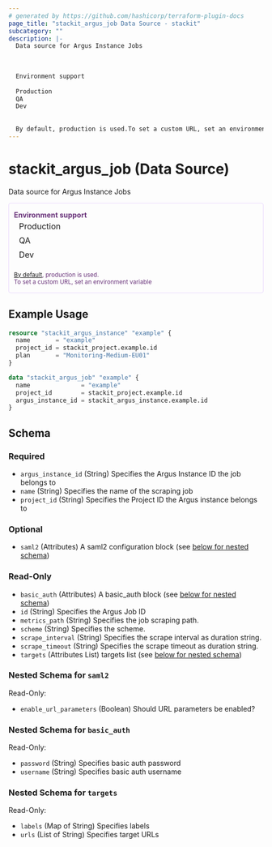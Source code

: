 ```yaml
---
# generated by https://github.com/hashicorp/terraform-plugin-docs
page_title: "stackit_argus_job Data Source - stackit"
subcategory: ""
description: |-
  Data source for Argus Instance Jobs
  
  
  
  Environment support
  
  Production
  QA
  Dev
  
  
  By default, production is used.To set a custom URL, set an environment variable
---
```


# stackit_argus_job (Data Source)

Data source for Argus Instance Jobs
<div class="warning" style='color: #69337A; border: solid #E9D8FD 1px; border-radius: 4px; padding-left:0.7em;margin-top:5px;'>
<span>
<p style='margin-top:1em;'>
<b>Environment support</b>
<table style='border-collapse: separate; margin:0;'>
<tr><td style='width: 100px'>Production</td><td><td></tr>
<tr><td>QA</td><td><td></tr>
<tr><td>Dev</td><td><td></tr>
</table>
<br />
<small><a href="https://registry.terraform.io/providers/SchwarzIT/stackit/latest/docs#environment">By default</a>, production is used.<br />To set a custom URL, set an environment variable </small>
</p>
</span>
</div>

## Example Usage

```terraform
resource "stackit_argus_instance" "example" {
  name       = "example"
  project_id = stackit_project.example.id
  plan       = "Monitoring-Medium-EU01"
}

data "stackit_argus_job" "example" {
  name              = "example"
  project_id        = stackit_project.example.id
  argus_instance_id = stackit_argus_instance.example.id
}
```

<!-- schema generated by tfplugindocs -->
## Schema

### Required

- `argus_instance_id` (String) Specifies the Argus Instance ID the job belongs to
- `name` (String) Specifies the name of the scraping job
- `project_id` (String) Specifies the Project ID the Argus instance belongs to

### Optional

- `saml2` (Attributes) A saml2 configuration block (see [below for nested schema](#nestedatt--saml2))

### Read-Only

- `basic_auth` (Attributes) A basic_auth block (see [below for nested schema](#nestedatt--basic_auth))
- `id` (String) Specifies the Argus Job ID
- `metrics_path` (String) Specifies the job scraping path.
- `scheme` (String) Specifies the scheme.
- `scrape_interval` (String) Specifies the scrape interval as duration string.
- `scrape_timeout` (String) Specifies the scrape timeout as duration string.
- `targets` (Attributes List) targets list (see [below for nested schema](#nestedatt--targets))

<a id="nestedatt--saml2"></a>
### Nested Schema for `saml2`

Read-Only:

- `enable_url_parameters` (Boolean) Should URL parameters be enabled?


<a id="nestedatt--basic_auth"></a>
### Nested Schema for `basic_auth`

Read-Only:

- `password` (String) Specifies basic auth password
- `username` (String) Specifies basic auth username


<a id="nestedatt--targets"></a>
### Nested Schema for `targets`

Read-Only:

- `labels` (Map of String) Specifies labels
- `urls` (List of String) Specifies target URLs


